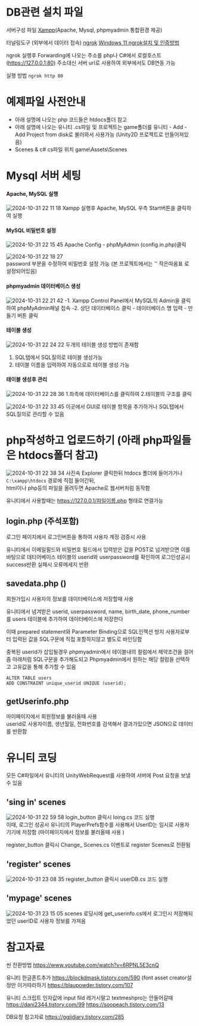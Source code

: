 # DB관련 설치 파일 
서버구성 파일
[Xampp](https://www.apachefriends.org/download.html)(Apache, Mysql, phpmyadmin 통합환경 제공)


터널링도구 (외부에서 데이터 접속)
[ngrok](https://dashboard.ngrok.com/)
[Windows 11 ngrok설치 및 인증방법](https://newstroyblog.tistory.com/578)   

ngrok 실행후 Forwarding에 나오는 주소를 php나 C#에서 로컬호스트(https://127.0.0.1:80) 주소대신 서버 url로 사용하여 외부에서도 DB연동 가능   

실행 방법 `ngrok http 80`

# 예제파일 사전안내
- 아래 설명에 나오는 php 코드들은 htdocs폴더 참고
- 아래 설명에 나오는 유니티 .cs파일 및 프로젝트는 game폴더를 유니티 - Add  - Add Project from disk로 불러와서 사용가능 (Unity2D 프로젝트로 만들어져있음)
- Scenes & c# cs파일 위치 game\Assets\Scenes

# Mysql 서버 세팅
#### Apache, MySQL 실행
![2024-10-31 22 11 18](https://github.com/user-attachments/assets/76c9fcc8-accb-4eff-9268-4bbf590f1b2e)
Xampp 실행후 Apache, MySQL 우측 Start버튼을 클릭하여 실행   

#### MySQL 비밀번호 설정
![2024-10-31 22 15 45](https://github.com/user-attachments/assets/29477430-543b-4cd0-b402-6d97758005d2)
Apache Config - phpMyAdmin (config.in.php)클릭   

![2024-10-31 22 18 27](https://github.com/user-attachments/assets/bd5a0431-5655-4fcb-8341-6d8e0146915e)   
password 부분을 수정하여 비밀번호 설정 가능 (본 프로젝트에서는 '' 작은따옴표 로 설정되어있음)

#### phpmyadmin 데이터베이스 생성
![2024-10-31 22 21 42](https://github.com/user-attachments/assets/a3fb7d56-6e41-488b-b0a2-b0f6d55ece1f)
-1. Xampp Control Panel에서 MySQL의 Admin을 클릭하여 phpMyAdmin패널 접속
-2. 상단 데이터베이스 클릭 - 데이터베이스 명 입력 - 만들기 버튼 클릭   

#### 테이블 생성   
![2024-10-31 22 24 22](https://github.com/user-attachments/assets/d52ebbc2-6c85-4368-b2b0-8141686ecbd5)
두개의 테이블 생성 방법이 존재함
1. SQL탭에서 SQL질의로 테이블 생성가능
2. 테이블 이름을 입력하여 자동으로로 테이블 생성 가능

#### 테이블 생성후 관리
![2024-10-31 22 28 36](https://github.com/user-attachments/assets/7e68941f-5d09-4abb-9523-792d2bbac668)
1.좌측에 데이터베이스를 클릭하여 2.테이블의 구조를 클릭
   
![2024-10-31 22 33 45](https://github.com/user-attachments/assets/b1c27608-debf-457f-a033-1077b31403d0)
이곳에서 GUI로 테이블 항목을 추가하거나 SQL탭에서 SQL질의로 관리할 수 있음 

# php작성하고 업로드하기 (아래 php파일들은 htdocs폴더 참고)
![2024-10-31 22 38 34](https://github.com/user-attachments/assets/459f4a52-bf6e-4ed2-a31e-bca0d668bb17)
사진속 Explorer 클릭한뒤 htdocs 폴더에 들어가거나 `C:\xampp\htdocs` 경로에 직접 들어간뒤,   
html이나 php등의 파일을 올려두면 Apache로 웹서버처럼 동작함 

유니티에서 사용할때는 https://127.0.0.1/파일이름.php 형태로 연결가능 

## login.php (주석포함)
로그인 페이지에서 로그인버튼을 통하여 사용자 계정 검증시 사용   

유니티에서 이메일필드와 비밀번호 필드에서 입력받은 값을 POST로 넘겨받으면 이를 바탕으로 데티어베이스 테이블의 userid와 userpassword를 확인하여 로그인성공시 success반환 실패시 오류메세지 반환

## savedata.php ()
회원가입시 사용자의 정보를 데이터베이스에 저장할때 사용   

유니티에서 념겨받은 userid, userpassword, name, birth_date, phone_number를 users 테이블에 추가하여 데이터베이스에 저장한다

이때 prepared statement와 Parameter Binding으로 SQL인젝션 방지
사용자로부터 입력된 값을 SQL구문에 직접 포함하지않고 별도로 바인딩함  

중복된 userid가 삽입될경우 phpmyadmin에서 테이블내의 컬럼에서 제약조건을 걸어줌
아래처럼 SQL구문을 추가해도되고 Phpmyadmin에서 원하는 해당 컬럼을 선택하고 고유값을 통해 추가할 수 있음
```
ALTER TABLE users
ADD CONSTRAINT unique_userid UNIQUE (userid);
```
   
## getUserinfo.php
마이페이지에서 회원정보를 불러올때 사용   
userid로 사용자이름, 생년월일, 전화번호를 검색해서 결과가있으면 JSON으로 데이터를 반환함

# 유니티 코딩
모든 C#파일에서 유니티의 UnityWebRequest를 사용하여 서버에 Post 요청을 보낼수 있음 

## 'sing in' scenes   
![2024-10-31 22 59 58](https://github.com/user-attachments/assets/02025118-5e8d-4cd1-a9ba-f9bc72405674)
login_button 클릭시 loing.cs 코드 실행    
이때, 로그인 성공시 유니티의 PlayerPrefs함수를 사용해서 UserID는 임시로 사용자기기에 저장함 (마이페이지에서 정보를 불러올때 사용 )

register_button 클릭시 Change_ Scenes.cs 이벤트로 register Scenes로 전환됨 

## 'register' scenes
![2024-10-31 23 08 35](https://github.com/user-attachments/assets/31f31f66-1517-40bd-b38f-e8c7b4e0c813) register_button 클릭시 userDB.cs 코드 실행

## 'mypage' scenes
![2024-10-31 23 15 05](https://github.com/user-attachments/assets/0bf4e0ab-d8bf-4dcd-8069-f8776d5781be)
scenes 로딩시에 get_userinfo.cs에서 로그인시 저장해되었던 userID로 사용자 정보를 가져옴


# 참고자료
씬 전환방법
https://www.youtube.com/watch?v=6RPNL5E3cnQ

유니티 한글폰트추가
https://blockdmask.tistory.com/590   (font asset creator설정만 이거따라하기
https://blaupowder.tistory.com/107

유니티 스크립트 인자값에 input fild 레거시말고 textmeshpro는 안들어갈때
https://dani2344.tistory.com/99
https://soopeach.tistory.com/13

DB요청 참고자료 
https://ggjjdiary.tistory.com/285

